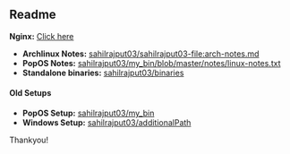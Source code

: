 ## Readme

**Nginx:** [Click here](./etc/nginx/)

- **Archlinux Notes:** [sahilrajput03/sahilrajput03-file:arch-notes.md](https://github.com/sahilrajput03/sahilrajput03/blob/master/arch-notes.md)
- **PopOS Notes:** [sahilrajput03/my_bin/blob/master/notes/linux-notes.txt](https://github.com/sahilrajput03/my_bin/blob/master/notes/linux-notes.txt)
- **Standalone binaries:** [sahilrajput03/binaries](https://github.com/sahilrajput03/binaries)

#### Old Setups

- **PopOS Setup:** [sahilrajput03/my_bin](https://github.com/sahilrajput03/my_bin)
- **Windows Setup:** [sahilrajput03/additionalPath](https://github.com/sahilrajput03/additionalPath)

Thankyou!